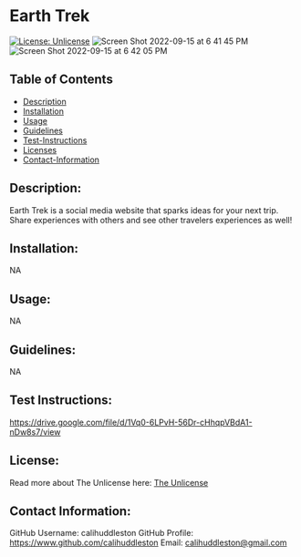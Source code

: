 # Earth Trek

[![License: Unlicense](https://img.shields.io/badge/license-Unlicense-blue.svg)](http://unlicense.org/)
![Screen Shot 2022-09-15 at 6 41 45 PM](https://user-images.githubusercontent.com/102004484/190521257-40af5e1b-0569-4ff7-bd13-c31a8b82e8e6.png)
![Screen Shot 2022-09-15 at 6 42 05 PM](https://user-images.githubusercontent.com/102004484/190521268-a9e0e65d-23fd-43d8-967d-b32cc7cdca19.png)

## Table of Contents

- [Description](#description)
- [Installation](#install)
- [Usage](#usage)
- [Guidelines](#guidelines)
- [Test-Instructions](#test)
- [Licenses](#license)
- [Contact-Information](#email)

## Description:

Earth Trek is a social media website that sparks ideas for your next trip. Share experiences with others and see other travelers experiences as well!

## Installation:

NA

## Usage:

NA

## Guidelines:

NA

## Test Instructions:

https://drive.google.com/file/d/1Vq0-6LPvH-56Dr-cHhqpVBdA1-nDw8s7/view

## License:

Read more about The Unlicense here:
[The Unlicense](http://unlicense.org/)

## Contact Information:

GitHub Username: calihuddleston
GitHub Profile: https://www.github.com/calihuddleston
Email: calihuddleston@gmail.com
